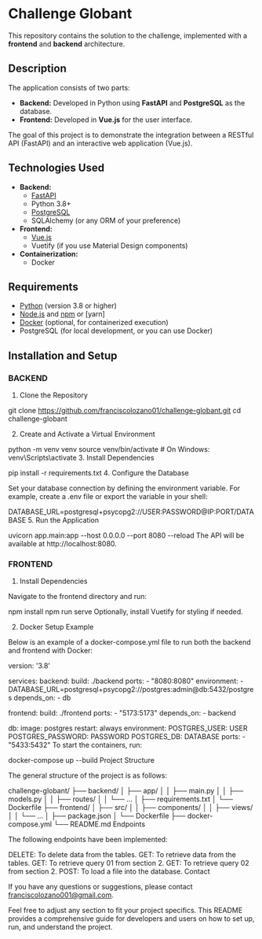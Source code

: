 # Challenge Globant

This repository contains the solution to the challenge, implemented with a **frontend** and **backend** architecture.

## Description

The application consists of two parts:

- **Backend:** Developed in Python using **FastAPI** and **PostgreSQL** as the database.
- **Frontend:** Developed in **Vue.js** for the user interface.

The goal of this project is to demonstrate the integration between a RESTful API (FastAPI) and an interactive web application (Vue.js).

## Technologies Used

- **Backend:**
  - [FastAPI](https://fastapi.tiangolo.com/)
  - Python 3.8+
  - [PostgreSQL](https://www.postgresql.org/)
  - SQLAlchemy (or any ORM of your preference)
- **Frontend:**
  - [Vue.js](https://vuejs.org/)
  - Vuetify (if you use Material Design components)
- **Containerization:**
  - Docker

## Requirements

- [Python](https://www.python.org/downloads/) (version 3.8 or higher)
- [Node.js](https://nodejs.org/) and [npm](https://www.npmjs.com/) or [yarn]
- [Docker](https://www.docker.com/) (optional, for containerized execution)
- PostgreSQL (for local development, or you can use Docker)

## Installation and Setup

### BACKEND

1. Clone the Repository

git clone https://github.com/franciscolozano01/challenge-globant.git
cd challenge-globant

2. Create and Activate a Virtual Environment

python -m venv venv
source venv/bin/activate   # On Windows: venv\Scripts\activate
3. Install Dependencies

pip install -r requirements.txt
4. Configure the Database

Set your database connection by defining the environment variable. For example, create a .env file or export the variable in your shell:

DATABASE_URL=postgresql+psycopg2://USER:PASSWORD@IP:PORT/DATABASE
5. Run the Application

uvicorn app.main:app --host 0.0.0.0 --port 8080 --reload
The API will be available at http://localhost:8080.

### FRONTEND
1. Install Dependencies

Navigate to the frontend directory and run:

npm install
npm run serve
Optionally, install Vuetify for styling if needed.

2. Docker Setup Example

Below is an example of a docker-compose.yml file to run both the backend and frontend with Docker:

version: '3.8'

services:
  backend:
    build: ./backend
    ports:
      - "8080:8080"
    environment:
      - DATABASE_URL=postgresql+psycopg2://postgres:admin@db:5432/postgres
    depends_on:
      - db

  frontend:
    build: ./frontend
    ports:
      - "5173:5173"
    depends_on:
      - backend

  db:
    image: postgres
    restart: always
    environment:
      POSTGRES_USER: USER
      POSTGRES_PASSWORD: PASSWORD
      POSTGRES_DB: DATABASE
    ports:
      - "5433:5432"
To start the containers, run:

docker-compose up --build
Project Structure

The general structure of the project is as follows:

challenge-globant/
├── backend/
│   ├── app/
│   │   ├── main.py
│   │   ├── models.py
│   │   ├── routes/
│   │   └── ... 
│   ├── requirements.txt
│   └── Dockerfile
├── frontend/
│   ├── src/
│   │   ├── components/
│   │   ├── views/
│   │   └── ...
│   ├── package.json
│   └── Dockerfile
├── docker-compose.yml
└── README.md
Endpoints

The following endpoints have been implemented:

DELETE: To delete data from the tables.
GET: To retrieve data from the tables.
GET: To retrieve query 01 from section 2.
GET: To retrieve query 02 from section 2.
POST: To load a file into the database.
Contact

If you have any questions or suggestions, please contact franciscolozano001@gmail.com.


Feel free to adjust any section to fit your project specifics. This README provides a comprehensive guide for developers and users on how to set up, run, and understand the project.
